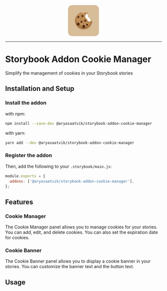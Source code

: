 <div align='center'>
  <img src='./cookie.png' alt='logo' width='100'>
</div>
<hr>

# Storybook Addon Cookie Manager
Simplify the management of cookies in your Storybook stories

## Installation and Setup

### Install the addon

with npm:

```sh
npm install --save-dev @aryasaatvik/storybook-addon-cookie-manager
```

with yarn:

```sh
yarn add --dev @aryasaatvik/storybook-addon-cookie-manager
```

### Register the addon

Then, add the following to your `.storybook/main.js`:

```js
module.exports = {
  addons: ['@aryasaatvik/storybook-addon-cookie-manager'],
};
```

## Features

<!-- TODO: Add demo gif -->

### Cookie Manager

The Cookie Manager panel allows you to manage cookies for your stories. You can add, edit, and delete cookies. You can also set the expiration date for cookies.

### Cookie Banner

The Cookie Banner panel allows you to display a cookie banner in your stories. You can customize the banner text and the button text.

## Usage



